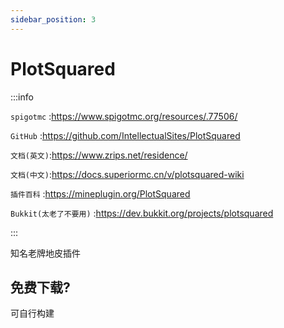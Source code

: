 ```yaml
---
sidebar_position: 3
---
```


# PlotSquared

:::info

`spigotmc` :https://www.spigotmc.org/resources/.77506/

`GitHub` :https://github.com/IntellectualSites/PlotSquared

`文档(英文)`:https://www.zrips.net/residence/

`文档(中文)`:https://docs.superiormc.cn/v/plotsquared-wiki

`插件百科` :https://mineplugin.org/PlotSquared

`Bukkit(太老了不要用)` :https://dev.bukkit.org/projects/plotsquared

:::

知名老牌地皮插件

## 免费下载?

可自行构建
